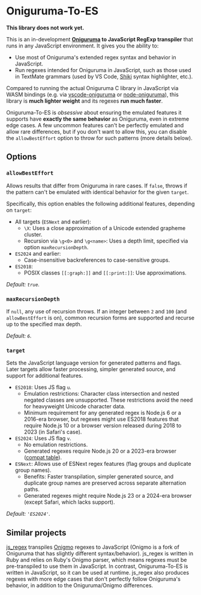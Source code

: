 # Oniguruma-To-ES

**This library does not work yet.**

This is an in-development **[Oniguruma](https://github.com/kkos/oniguruma) to JavaScript RegExp transpiler** that runs in any JavaScript environment. It gives you the ability to:

- Use most of Oniguruma's extended regex syntax and behavior in JavaScript.
- Run regexes intended for Oniguruma in JavaScript, such as those used in TextMate grammars (used by VS Code, [Shiki](https://shiki.matsu.io/) syntax highlighter, etc.).

Compared to running the actual Oniguruma C library in JavaScript via WASM bindings (e.g. via [vscode-oniguruma](https://github.com/microsoft/vscode-oniguruma) or [node-oniguruma](https://github.com/atom/node-oniguruma)), this library is **much lighter weight** and its regexes **run much faster**.

Oniguruma-To-ES is *obsessive* about ensuring the emulated features it supports have **exactly the same behavior** as Oniguruma, even in extreme edge cases. A few uncommon features can't be perfectly emulated and allow rare differences, but if you don't want to allow this, you can disable the `allowBestEffort` option to throw for such patterns (more details below).

## Options

### `allowBestEffort`

Allows results that differ from Oniguruma in rare cases. If `false`, throws if the pattern can't be emulated with identical behavior for the given `target`.

Specifically, this option enables the following additional features, depending on `target`:

- All targets (`ESNext` and earlier):
  - `\X`: Uses a close approximation of a Unicode extended grapheme cluster.
  - Recursion via `\g<0>` and `\g<name>`: Uses a depth limit, specified via option `maxRecursionDepth`.
- `ES2024` and earlier:
  - Case-insensitive backreferences to case-sensitive groups.
- `ES2018`:
  - POSIX classes `[[:graph:]]` and `[[:print:]]`: Use approximations.

*Default: `true`.*

### `maxRecursionDepth`

If `null`, any use of recursion throws. If an integer between `2` and `100` (and `allowBestEffort` is on), common recursion forms are supported and recurse up to the specified max depth.

*Default: `6`.*

### `target`

Sets the JavaScript language version for generated patterns and flags. Later targets allow faster processing, simpler generated source, and support for additional features.

- `ES2018`: Uses JS flag `u`.
  - Emulation restrictions: Character class intersection and nested negated classes are unsupported. These restrictions avoid the need for heavyweight Unicode character data.
  - Minimum requirement for any generated regex is Node.js 6 or a 2016-era browser, but regexes might use ES2018 features that require Node.js 10 or a browser version released during 2018 to 2023 (in Safari's case).
- `ES2024`: Uses JS flag `v`.
  - No emulation restrictions.
  - Generated regexes require Node.js 20 or a 2023-era browser ([compat table](https://caniuse.com/mdn-javascript_builtins_regexp_unicodesets)).
- `ESNext`: Allows use of ESNext regex features (flag groups and duplicate group names).
  - Benefits: Faster transpilation, simpler generated source, and duplicate group names are preserved across separate alternation paths.
  - Generated regexes might require Node.js 23 or a 2024-era browser (except Safari, which lacks support).

*Default: `'ES2024'`.*

## Similar projects

[js_regex](https://github.com/jaynetics/js_regex) transpiles [Onigmo](https://github.com/k-takata/Onigmo) regexes to JavaScript (Onigmo is a fork of Oniguruma that has slightly different syntax/behavior). js_regex is written in Ruby and relies on Ruby's Onigmo parser, which means regexes must be pre-transpiled to use them in JavaScript. In contrast, Oniguruma-To-ES is written in JavaScript, so it can be used at runtime. js_regex also produces regexes with more edge cases that don't perfectly follow Oniguruma's behavior, in addition to the Oniguruma/Onigmo differences.
